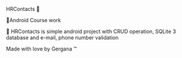 HRContacts :robot: <br>

📌Android Course work <br>

📌 HRContacts is simple android project with CRUD operation, SQLite 3 database and e-mail, phone number validation <br>

Made with love by Gergana ™


